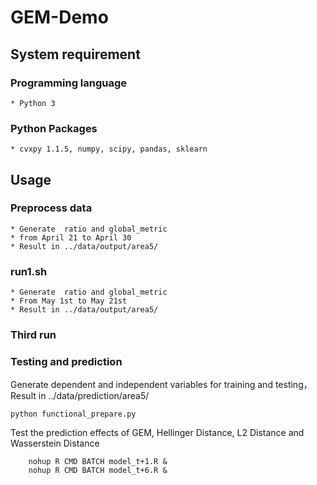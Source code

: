 # GEM-Demo

## System requirement

### Programming language
    
    * Python 3
    
### Python Packages
    * cvxpy 1.1.5, numpy, scipy, pandas, sklearn


## Usage


### Preprocess data

    * Generate  ratio and global_metric
    * from April 21 to April 30
    * Result in ../data/output/area5/

### run1.sh

    * Generate  ratio and global_metric
    * From May 1st to May 21st
    * Result in ../data/output/area5/

### Third run 


### Testing and prediction

Generate dependent and independent variables for training and testing，Result in ../data/prediction/area5/
```
python functional_prepare.py
```
  
Test the prediction effects of GEM, Hellinger Distance, L2 Distance and Wasserstein Distance
```
    nohup R CMD BATCH model_t+1.R &
    nohup R CMD BATCH model_t+6.R &
```

   

